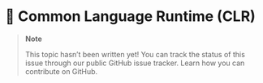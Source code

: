 # 🔧 Common Language Runtime (CLR)

> **Note**
> 
> This topic hasn’t been written yet! You can track the status of this issue through our public GitHub issue tracker. Learn how you can contribute on GitHub.
